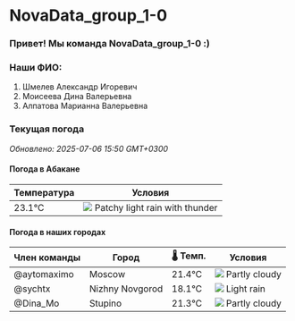 # NovaData_group_1-0
### Привет! Мы команда NovaData_group_1-0 :)

### Наши ФИО:
1. Шмелев Александр Игоревич
2. Моисеева Дина Валерьевна
3. Алпатова Марианна Валерьевна

### Текущая погода
<!-- WEATHER:START -->
_Обновлено: 2025-07-06 15:50 GMT+0300_

#### Погода в Абакане

| Температура | Условия |
|-------------|----------|
| 23.1°C     | ![](https://cdn.weatherapi.com/weather/64x64/day/386.png) Patchy light rain with thunder |

#### Погода в наших городах

| Член команды  | Город               | 🌡️ Темп.  | Условия          |
|---------------|---------------------|-----------|--------------------|
| @aytomaximo    | Moscow              |   21.4°C | ![](https://cdn.weatherapi.com/weather/64x64/day/116.png) Partly cloudy |
| @sychtx        | Nizhny Novgorod     |   18.1°C | ![](https://cdn.weatherapi.com/weather/64x64/day/296.png) Light rain   |
| @Dina_Mo       | Stupino             |   21.3°C | ![](https://cdn.weatherapi.com/weather/64x64/day/116.png) Partly cloudy |

<!-- WEATHER:END -->
